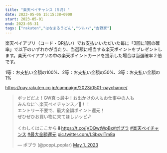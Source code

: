 ```yaml
---
title: "楽天ペイチャンス（５月）"
date: 2023-05-06 15:15:38+0900
start: 2023-05-01
end: 2023-05-31
tags: ["rakuten","はなまるうどん","ツルハ","吉野家"]
---
```


楽天ペイアプリ（コード・QR払い）でお支払いいただいた毎に「3回に1回の確率」で以下のいずれかが当たり、当選額に相当する楽天ポイントをプレゼントします。楽天ペイアプリの中の楽天ポイントカードを提示した場合は当選確率２倍です。

1等：お支払い金額の100%、2等：お支払い金額の50%、3等：お支払い金額の1%

https://pay.rakuten.co.jp/campaign/2023/0501-paychance/

<blockquote class="twitter-tweet"><p lang="ja" dir="ltr">ポッピだよ！GW真っ最中！お出かけの人もお仕事中の人も<br>みんなに＼楽天ペイチャンス／🎉！！<br>エントリー不要で、最大全額ポイント還元！<br>ぜひぜひお買い物に来てほしいッピ♪<br><br>くわしくはここから⬇<a href="https://t.co/jVDQwtWpBx">https://t.co/jVDQwtWpBx</a><a href="https://twitter.com/hashtag/%E3%83%9D%E3%83%97%E3%83%A9?src=hash&amp;ref_src=twsrc%5Etfw">#ポプラ</a> <a href="https://twitter.com/hashtag/%E6%A5%BD%E5%A4%A9%E3%83%9A%E3%82%A4%E3%83%81%E3%83%A3%E3%83%B3%E3%82%B9?src=hash&amp;ref_src=twsrc%5Etfw">#楽天ペイチャンス</a> <a href="https://twitter.com/hashtag/%E6%9C%80%E5%A4%A7%E5%85%A8%E9%A1%8D%E9%82%84%E5%85%83?src=hash&amp;ref_src=twsrc%5Etfw">#最大全額還元</a> <a href="https://t.co/LSbxvITm8a">pic.twitter.com/LSbxvITm8a</a></p>&mdash; ポプラ (@poppi_poplar) <a href="https://twitter.com/poppi_poplar/status/1652855498192875520?ref_src=twsrc%5Etfw">May 1, 2023</a></blockquote> <script async src="https://platform.twitter.com/widgets.js" charset="utf-8"></script>
